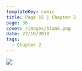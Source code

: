 ```yaml
---
templateKey: comic
title: Page 15 | Chapter 2
page: 36
cover: /images/blank.png
date: 27/10/2018
tags:
  - Chapter 2
---
```

![](/images/0037bkcy.png)
